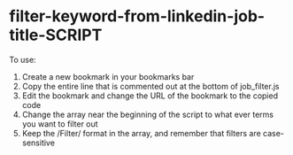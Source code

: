 # filter-keyword-from-linkedin-job-title-SCRIPT

To use:
1. Create a new bookmark in your bookmarks bar
2. Copy the entire line that is commented out at the bottom of job_filter.js
3. Edit the bookmark and change the URL of the bookmark to the copied code
4. Change the array near the beginning of the script to what ever terms you want to filter out 
5. Keep the /Filter/ format in the array, and remember that filters are case-sensitive
